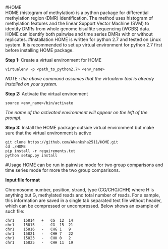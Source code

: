 #HOME  
HOME (histogram of methylation) is a python package for differential methylation region (DMR) identification. 
The method uses histogram of methylation features and the linear Support Vector Machine (SVM) to identify DMRs
from whole genome bisulfite sequencing (WGBS) data. HOME can identify both pairwise and time series DMRs with or without replicates.
#Installation
HOME is written for python 2.7 and tested on Linux system. It is recommended to set up virtual environment for python 2.7 first before installing HOME package.

**Step 1:** Create a virtual environment for HOME

```
virtualenv -p <path_to_python2.7> <env_name>
```

*NOTE : the above command assumes that the virtualenv tool is already installed on your system.*

**Step 2:** Activate the virtual environment

```
source <env_name>/bin/activate
```
*The name of the activated environment will appear on the left of the prompt.* 

**Step 3:** Install the HOME package outside virtual environment but make sure that the virtual environment is active

```
git clone https://github.com/Akanksha2511/HOME.git
cd ./HOME
pip install -r requirements.txt
python setup.py install
```
#Usage
HOME can be run in pairwise mode for two group comparisons and time series mode for more the two group comparisons. 

**Input file format**

Chromosome number, position, strand, type (CG/CHG/CHH) where H is anything but G, methylated reads and total number of reads. For a sample, this information are saved in a single tab separated text file without header, which can be compressed or uncompressed. Below shows an example of such file:

```
chr1	15814	+	CG	12	14
chr1	15815	-	CG	15	21
chr1	15816	-	CHG	1	9
chr1	15821	-	CHH	7	22
chr1	15823	-	CHH	0	2
chr1	15825	-	CHH	11	19
```
